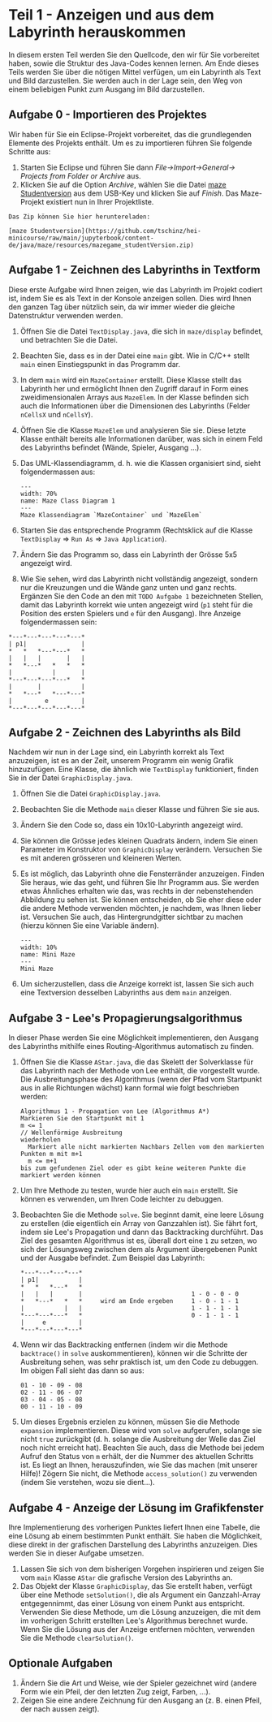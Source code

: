 # Teil 1 - Anzeigen und aus dem Labyrinth herauskommen

In diesem ersten Teil werden Sie den Quellcode, den wir für Sie vorbereitet haben, sowie die Struktur des Java-Codes kennen lernen. Am Ende dieses Teils werden Sie über die nötigen Mittel verfügen, um ein Labyrinth als Text und Bild darzustellen. Sie werden auch in der Lage sein, den Weg von einem beliebigen Punkt zum Ausgang im Bild darzustellen.

## Aufgabe 0 - Importieren des Projektes

Wir haben für Sie ein Eclipse-Projekt vorbereitet, das die grundlegenden Elemente des Projekts enthält. Um es zu importieren führen Sie folgende Schritte aus:
1. Starten Sie Eclipse und führen Sie dann _File->Import->General-> Projects from Folder or Archive_ aus.
2. Klicken Sie auf die Option _Archive_, wählen Sie die Datei
[maze Studentversion](https://github.com/tschinz/hei-minicourse/raw/main/jupyterbook/content-de/java/maze/resources/mazegame_studentVersion.zip) aus dem USB-Key und klicken Sie auf _Finish_. Das Maze-Projekt existiert nun in Ihrer Projektliste.

````{important}
Das Zip können Sie hier heruntereladen:

[maze Studentversion](https://github.com/tschinz/hei-minicourse/raw/main/jupyterbook/content-de/java/maze/resources/mazegame_studentVersion.zip)
````



## Aufgabe 1 - Zeichnen des Labyrinths in Textform

Diese erste Aufgabe wird Ihnen zeigen, wie das Labyrinth im Projekt codiert ist, indem Sie es als Text in der Konsole anzeigen sollen. Dies wird Ihnen den ganzen Tag über nützlich sein, da wir immer wieder die gleiche Datenstruktur verwenden werden.

1. Öffnen Sie die Datei `TextDisplay.java`, die sich in `maze/display` befindet, und betrachten Sie die Datei.
2. Beachten Sie, dass es in der Datei eine `main` gibt. Wie in C/C++ stellt `main` einen Einstiegspunkt in das Programm dar.
3. In dem `main` wird ein `MazeContainer` erstellt. Diese Klasse stellt das Labyrinth her und ermöglicht Ihnen den Zugriff darauf in Form eines zweidimensionalen Arrays aus `MazeElem`. In der Klasse befinden sich auch die Informationen über die Dimensionen des Labyrinths (Felder `nCellsX` und `nCellsY`).
4. Öffnen Sie die Klasse `MazeElem` und analysieren Sie sie. Diese letzte Klasse enthält bereits alle Informationen darüber, was sich in einem Feld des Labyrinths befindet (Wände, Spieler, Ausgang ...).
5. Das UML-Klassendiagramm, d. h. wie die Klassen organisiert sind, sieht folgendermassen aus:

   ```{figure} resources/maze-class-diagram-1.svg
   ---
   width: 70%
   name: Maze Class Diagram 1
   ---
   Maze Klassendiagram `MazeContainer` und `MazeElem`
   ```

6. Starten Sie das entsprechende Programm (Rechtsklick auf die Klasse `TextDisplay` => `Run As` => `Java Application`).
7. Ändern Sie das Programm so, dass ein Labyrinth der Grösse 5x5 angezeigt wird.
8. Wie Sie sehen, wird das Labyrinth nicht vollständig angezeigt, sondern nur die Kreuzungen und die Wände ganz unten und ganz rechts. Ergänzen Sie den Code an den mit `TODO Aufgabe 1` bezeichneten Stellen, damit das Labyrinth korrekt wie unten angezeigt wird (`p1` steht für die Position des ersten Spielers und `e` für den Ausgang). Ihre Anzeige folgendermassen sein:

```Text
*---*---*---*---*---*
| p1|               |
*   *   *---*---*   *
|   |   |       |   |
*   *---*   *   *   *
|           |       |
*---*---*---*---*   *
|       |           |
*   *---*   *---*---*
|         e         |
*---*---*---*---*---*
```


## Aufgabe 2 - Zeichnen des Labyrinths als Bild

Nachdem wir nun in der Lage sind, ein Labyrinth korrekt als Text anzuzeigen, ist es an der Zeit, unserem Programm ein wenig Grafik hinzuzufügen. Eine Klasse, die ähnlich wie `TextDisplay` funktioniert, finden Sie in der Datei `GraphicDisplay.java`.

1. Öffnen Sie die Datei `GraphicDisplay.java`.
2. Beobachten Sie die Methode `main` dieser Klasse und führen Sie sie aus.
3. Ändern Sie den Code so, dass ein 10x10-Labyrinth angezeigt wird.
4. Sie können die Grösse jedes kleinen Quadrats ändern, indem Sie einen Parameter im Konstruktor von `GraphicDisplay` verändern. Versuchen Sie es mit anderen grösseren und kleineren Werten.
5. Es ist möglich, das Labyrinth ohne die Fensterränder anzuzeigen. Finden Sie heraus, wie das geht, und führen Sie Ihr Programm aus. Sie werden etwas Ähnliches erhalten wie das, was rechts in der nebenstehenden Abbildung zu sehen ist. Sie können entscheiden, ob Sie eher diese oder die andere Methode verwenden möchten, je nachdem, was Ihnen lieber ist. Versuchen Sie auch, das Hintergrundgitter sichtbar zu machen (hierzu können Sie eine Variable ändern).

   ```{figure} resources/maze-mini.png
   ---
   width: 10%
   name: Mini Maze
   ---
   Mini Maze
   ```

6. Um sicherzustellen, dass die Anzeige korrekt ist, lassen Sie sich auch eine Textversion desselben Labyrinths aus dem `main` anzeigen.

## Aufgabe 3 - Lee's Propagierungsalgorithmus

In dieser Phase werden Sie eine Möglichkeit implementieren, den Ausgang des Labyrinths mithilfe eines Routing-Algorithmus automatisch zu finden.

1. Öffnen Sie die Klasse `AStar.java`, die das Skelett der Solverklasse für das Labyrinth nach der Methode von Lee enthält, die vorgestellt wurde. Die Ausbreitungsphase des Algorithmus (wenn der Pfad vom Startpunkt aus in alle Richtungen wächst) kann formal wie folgt beschrieben werden:

   ```Text
   Algorithmus 1 - Propagation von Lee (Algorithmus A*)
   Markieren Sie den Startpunkt mit 1
   m <= 1
   // Wellenförmige Ausbreitung
   wiederholen
     Markiert alle nicht markierten Nachbars Zellen vom den markierten Punkten m mit m+1
     m <= m+1
   bis zum gefundenen Ziel oder es gibt keine weiteren Punkte die markiert werden können
   ```
2. Um Ihre Methode zu testen, wurde hier auch ein `main` erstellt. Sie können es verwenden, um Ihren Code leichter zu debuggen.
3. Beobachten Sie die Methode `solve`. Sie beginnt damit, eine leere Lösung zu erstellen (die eigentlich ein Array von Ganzzahlen ist). Sie fährt fort, indem sie Lee's Propagation und dann das Backtracking durchführt. Das Ziel des gesamten Algorithmus ist es, überall dort eine `1` zu setzen, wo sich der Lösungsweg zwischen dem als Argument übergebenen Punkt und der Ausgabe befindet. Zum Beispiel das Labyrinth:

   ```Text
   *---*---*---*---*
   | p1|           |
   *   *   *---*   *
   |   |   |       |                              1 - 0 - 0 - 0
   *   *---*   *   *     wird am Ende ergeben     1 - 0 - 1 - 1
   |           |   |                              1 - 1 - 1 - 1
   *---*---*---*   *                              0 - 1 - 1 - 1
   |     e         |
   *---*---*---*---*
   ```

4. Wenn wir das Backtracking entfernen (indem wir die Methode `backtrace()` in `solve` auskommentieren), können wir die Schritte der Ausbreitung sehen, was sehr praktisch ist, um den Code zu debuggen. Im obigen Fall sieht das dann so aus:

   ```Text
   01 - 10 - 09 - 08
   02 - 11 - 06 - 07
   03 - 04 - 05 - 08
   00 - 11 - 10 - 09
   ```

5. Um dieses Ergebnis erzielen zu können, müssen Sie die Methode `expansion` implementieren. Diese wird von `solve` aufgerufen, solange sie nicht `true` zurückgibt (d. h. solange die Ausbreitung der Welle das Ziel noch nicht erreicht hat). Beachten Sie auch, dass die Methode bei jedem Aufruf den Status von `m` erhält, der die Nummer des aktuellen Schritts ist. Es liegt an Ihnen, herauszufinden, wie Sie das machen (mit unserer Hilfe)! Zögern Sie nicht, die Methode `access_solution()` zu verwenden (indem Sie verstehen, wozu sie dient...).

## Aufgabe 4 - Anzeige der Lösung im Grafikfenster

Ihre Implementierung des vorherigen Punktes liefert Ihnen eine Tabelle, die eine Lösung ab einem bestimmten Punkt enthält. Sie haben die Möglichkeit, diese direkt in der grafischen Darstellung des Labyrinths anzuzeigen. Dies werden Sie in dieser Aufgabe umsetzen.
1. Lassen Sie sich von dem bisherigen Vorgehen inspirieren und zeigen Sie vom `main` Klasse `AStar` die grafische Version des Labyrinths an.
2. Das Objekt der Klasse `GraphicDisplay`, das Sie erstellt haben, verfügt über eine Methode `setSolution()`, die als Argument ein Ganzzahl-Array entgegennimmt, das einer Lösung von einem Punkt aus entspricht. Verwenden Sie diese Methode, um die Lösung anzuzeigen, die mit dem im vorherigen Schritt erstellten Lee's Algorithmus berechnet wurde. Wenn Sie die Lösung aus der Anzeige entfernen möchten, verwenden Sie die Methode `clearSolution()`.

## Optionale Aufgaben

1. Ändern Sie die Art und Weise, wie der Spieler gezeichnet wird (andere Form wie ein Pfeil, der den letzten Zug zeigt, Farben, ...).
2. Zeigen Sie eine andere Zeichnung für den Ausgang an (z. B. einen Pfeil, der nach aussen zeigt).